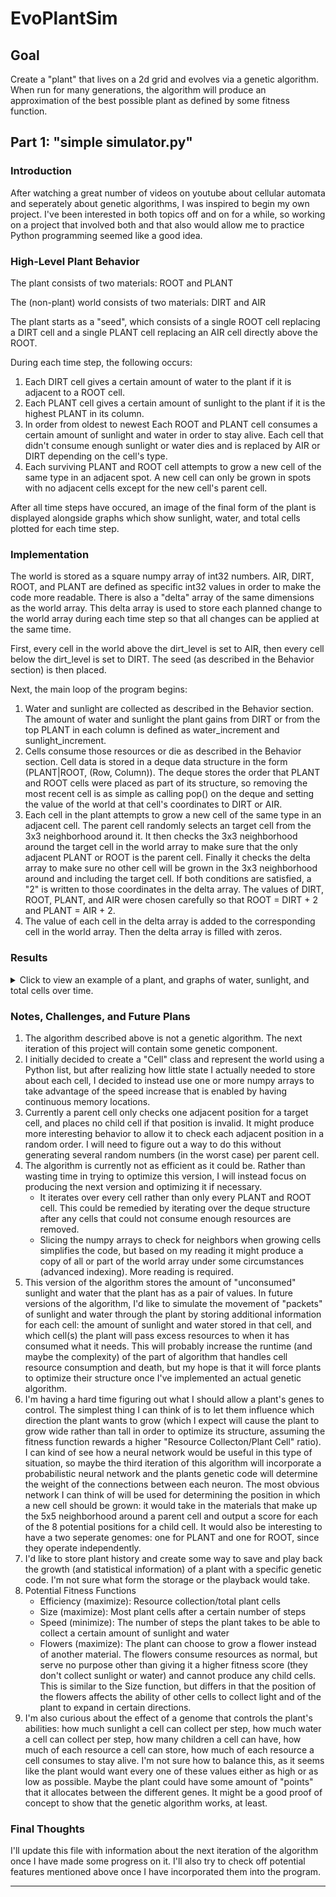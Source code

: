 # EvoPlantSim
## Goal
Create a "plant" that lives on a 2d grid and evolves via a genetic algorithm. When run for many generations, the algorithm will produce an approximation of the best possible plant as defined by some fitness function.

## Part 1: "simple simulator.py"
### Introduction
After watching a great number of videos on youtube about cellular automata and seperately about genetic algorithms, I was inspired to begin my own project. I've been interested in both topics off and on for a while, so working on a project that involved both and that also would allow me to practice Python programming seemed like a good idea.

### High-Level Plant Behavior
The plant consists of two materials: ROOT and PLANT

The (non-plant) world consists of two materials: DIRT and AIR

The plant starts as a "seed", which consists of a single ROOT cell replacing a DIRT cell and a single PLANT cell replacing an AIR cell directly above the ROOT.

During each time step, the following occurs:
1. Each DIRT cell gives a certain amount of water to the plant if it is adjacent to a ROOT cell.
2. Each PLANT cell gives a certain amount of sunlight to the plant if it is the highest PLANT in its column.
3. In order from oldest to newest Each ROOT and PLANT cell consumes a certain amount of sunlight and water in order to stay alive. Each cell that didn't consume enough sunlight or water dies and is replaced by AIR or DIRT depending on the cell's type.
4. Each surviving PLANT and ROOT cell attempts to grow a new cell of the same type in an adjacent spot. A new cell can only be grown in spots with no adjacent cells except for the new cell's parent cell.

After all time steps have occured, an image of the final form of the plant is displayed alongside graphs which show sunlight, water, and total cells plotted for each time step.

### Implementation
The world is stored as a square numpy array of int32 numbers. AIR, DIRT, ROOT, and PLANT are defined as specific int32 values in order to make the code more readable. There is also a "delta" array of the same dimensions as the world array. This delta array is used to store each planned change to the world array during each time step so that all changes can be applied at the same time.

First, every cell in the world above the dirt_level is set to AIR, then every cell below the dirt_level is set to DIRT. The seed (as described in the Behavior section) is then placed.

Next, the main loop of the program begins:

1. Water and sunlight are collected as described in the Behavior section. The amount of water and sunlight the plant gains from DIRT or from the top PLANT in each column is defined as water_increment and sunlight_increment.
2. Cells consume those resources or die as described in the Behavior section. Cell data is stored in a deque data structure in the form (PLANT|ROOT, (Row, Column)). The deque stores the order that PLANT and ROOT cells were placed as part of its structure, so removing the most recent cell is as simple as calling pop() on the deque and setting the value of the world at that cell's coordinates to DIRT or AIR.
3. Each cell in the plant attempts to grow a new cell of the same type in an adjacent cell. The parent cell randomly selects an target cell from the 3x3 neighborhood around it. It then checks the 3x3 neighborhood around the target cell in the world array to make sure that the only adjacent PLANT or ROOT is the parent cell. Finally it checks the delta array to make sure no other cell will be grown in the 3x3 neighborhood around and including the target cell. If both conditions are satisfied, a "2" is written to those coordinates in the delta array. The values of DIRT, ROOT, PLANT, and AIR were chosen carefully so that ROOT = DIRT + 2 and PLANT = AIR + 2.
4. The value of each cell in the delta array is added to the corresponding cell in the world array. Then the delta array is filled with zeros.


### Results
<details>
  <summary>Click to view an example of a plant, and graphs of water, sunlight, and total cells over time.</summary>

  ![alt text](resources\README\Figure_1.png "Figure 1")
</details>

### Notes, Challenges, and Future Plans
1. The algorithm described above is not a genetic algorithm. The next iteration of this project will contain some genetic component.
2. I initially decided to create a "Cell" class and represent the world using a Python list, but after realizing how little state I actually needed to store about each cell, I decided to instead use one or more numpy arrays to take advantage of the speed increase that is enabled by having continuous memory locations.
3. Currently a parent cell only checks one adjacent position for a target cell, and places no child cell if that position is invalid. It might produce more interesting behavior to allow it to check each adjacent position in a random order. I will need to figure out a way to do this without generating several random numbers (in the worst case) per parent cell.
4. The algorithm is currently not as efficient as it could be. Rather than wasting time in trying to optimize this version, I will instead focus on producing the next version and optimizing it if necessary.
    - It iterates over every cell rather than only every PLANT and ROOT cell. This could be remedied by iterating over the deque structure after any cells that could not consume enough resources are removed.
    - Slicing the numpy arrays to check for neighbors when growing cells simplifies the code, but based on my reading it might produce a copy of all or part of the world array under some circumstances (advanced indexing). More reading is required.
5. This version of the algorithm stores the amount of "unconsumed" sunlight and water that the plant has as a pair of values. In future versions of the algorithm, I'd like to simulate the movement of "packets" of sunlight and water through the plant by storing additional information for each cell: the amount of sunlight and water stored in that cell, and which cell(s) the plant will pass excess resources to when it has consumed what it needs. This will probably increase the runtime (and maybe the complexity) of the part of algorithm that handles cell resource consumption and death, but my hope is that it will force plants to optimize their structure once I've implemented an actual genetic algorithm.
6. I'm having a hard time figuring out what I should allow a plant's genes to control. The simplest thing I can think of is to let them influence which direction the plant wants to grow (which I expect will cause the plant to grow wide rather than tall in order to optimize its structure, assuming the fitness function rewards a higher "Resource Collecton/Plant Cell" ratio). I can kind of see how a neural network would be useful in this type of situation, so maybe the third iteration of this algorithm will incorporate a probabilistic neural network and the plants genetic code will determine the weight of the connections between each neuron. The most obvious network I can think of will be used for determining the position in which a new cell should be grown: it would take in the materials that make up the 5x5 neighborhood around a parent cell and output a score for each of the 8 potential positions for a child cell. It would also be interesting to have a two seperate genomes: one for PLANT and one for ROOT, since they operate independently.
7. I'd like to store plant history and create some way to save and play back the growth (and statistical information) of a plant with a specific genetic code. I'm not sure what form the storage or the playback would take.
8. Potential Fitness Functions
    - Efficiency (maximize): Resource collection/total plant cells
    - Size (maximize): Most plant cells after a certain number of steps
    - Speed (minimize): The number of steps the plant takes to be able to collect a certain amount of sunlight and water
    - Flowers (maximize): The plant can choose to grow a flower instead of another material. The flowers consume resources as normal, but serve no purpose other than giving it a higher fitness score (they don't collect sunlight or water) and cannot produce any child cells. This is similar to the Size function, but differs in that the position of the flowers affects the ability of other cells to collect light and of the plant to expand in certain directions.
9. I'm also curious about the effect of a genome that controls the plant's abilities: how much sunlight a cell can collect per step, how much water a cell can collect per step, how many children a cell can have, how much of each resource a cell can store, how much of each resource a cell consumes to stay alive. I'm not sure how to balance this, as it seems like the plant would want every one of these values either as high or as low as possible. Maybe the plant could have some amount of "points" that it allocates between the different genes. It might be a good proof of concept to show that the genetic algorithm works, at least.

### Final Thoughts

I'll update this file with information about the next iteration of the algorithm once I have made some progress on it. I'll also try to check off potential features mentioned above once I have incorporated them into the program.

---
